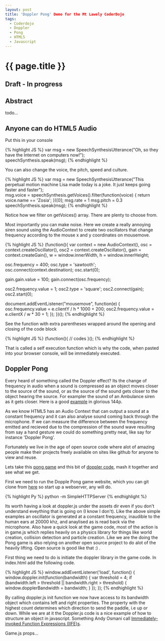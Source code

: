 ```yaml
---
layout: post
title: 'Doppler Pong' Demo for the Mt Lawely CoderDojo
tags:
  - Coderdojo
  - Doppler
  - Pong
  - HTML5
  - Javascript
---
```


{{ page.title }}
================

Draft - In progress
-------------------

Abstract
--------
todo...

Anyone can do HTML5 Audio
-------------------------
Put this in your console

{% highlight JS %}
var msg = new SpeechSynthesisUtterance("Oh, so they have the Internet on computers now!");			
speechSynthesis.speak(msg);
{% endhighlight %}

You can also change the voice, the pitch, speed and culture.

{% highlight JS %}
var msg = new SpeechSynthesisUtterance("This perpetual motion machine Lisa made today is a joke. It just keeps going faster and faster");			
msg.voice = speechSynthesis.getVoices().filter(function(voice) { return voice.name == 'Zosia'; })[0];
msg.rate = 1
msg.pitch = 0.3
speechSynthesis.speak(msg);
{% endhighlight %}

Notice how we filter on getVoices() array. There are plenty to choose from.

Most importantly you can make noise. Here we create a really annoying siren sound using the AudioContext to create two oscillators that change frequency according to the mouse x and y coordinates on mousemove.

{% highlight JS %}
(function(){
	var context = new AudioContext(),
    osc = context.createOscillator(),
    osc2 = context.createOscillator(),
    gain = context.createGain(),
    w = window.innerWidth,
    h = window.innerHeight;
  
  osc.frequency = 400;
  osc.type = 'sawtooth';
  osc.connect(context.destination);
  osc.start(0);
  
  gain.gain.value = 100;
  gain.connect(osc.frequency);
  
  osc2.frequency.value = 1; 
  osc2.type = 'square';
  osc2.connect(gain);
  osc2.start(0);
  
  document.addEventListener("mousemove", function(e) {
    osc.frequency.value = e.clientY / h * 1000 + 200;
    osc2.frequency.value = e.clientX / w * 30 + 1;
  });
})();
{% endhighlight %}

See the function with extra parentheses wrapped around the opening and closing of the code block

{% highlight JS %}
(function(){
  // codes
}();
{% endhighlight %}

That is called a self execution function which is why the code, when pasted into your browser console, will be immediately executed.

Doppler Pong
------------

Every heard of something called the Doppler effect? Its the change of frequency in audio when a sound is compressed as an object moves closer to the source of the sound, or as the source of the sound gets closer to the object hearing the source. For exampler the sound of an Ambulance siren as it gets closer. Here is a good [example](https://www.youtube.com/watch?v=imoxDcn2Sgo) in glorious 144p.

As we know HTML5 has an Audio Context that can output a sound at a constant frequency and it can also analyse sound coming back through the microphone. If we can measure the difference between the frequency emitted and recieved due to the compression of the sound wave resulting from say a hand gesture we could do something pretty neat, like say for instance 'Doppler Pong'.

Fortunately we live in the age of open source code where alot of amazing people make their projects freely available on sites like github for anyone to view and reuse.   

Lets take this [pong game](https://github.com/dasmikko/dasmikko.github.io/tree/master/public/games/pong-game) and this bit of [doppler code](http://danielrapp.github.io/doppler/), mash it together and see what we get.

First we need to run the Dopple Pong game website, which you can git clone from [here](https://github.com/michaelbramwell/dopplerPong.git) so start up a webserver, any will do.

{% highlight Py %}
python -m SimpleHTTPServer
{% endhighlight %}

Its worth having a look at doppler.js under the assets dir even if you don't understand eveything that is going on (I know I don't). Like the above simple examples an oscillator is generated at a constant frequency, inaudible to the human ears at 20000 khz, and anaylised as is read back via the microphone. Also have a quick look at the game code, most of the action is in game.js which replies heavily on a physics library for things like world creation, collision detection and particle creation. Like we are the doing the Pong game is also relying on another open source project to do alot of the heavily lifting. Open source is good like that :) .

First thing we need to do is initiate the doppler library in the game code. In index.html add the following code.

{% highlight JS %}
window.addEventListener('load', function() {
	window.doppler.init(function(bandwidth) {
		var threshold = 4;
		if (bandwidth.left > threshold || bandwidth.right > threshold) {
			window.dopplerBandwidth = bandwidth;
		}
	});
});
{% endhighlight %}

By calling doppler.js init function we now have access to its bandwidth object which contains left and right properties. The property with the highest count determines which direction to send the paddle, i.e up or down. While we are at it the Doppler.js code is a nice example of how to structure an object in javascript. Something Andy Osmani call [Immediately-invoked Function Expressions (IIFE)s](http://addyosmani.com/blog/essential-js-namespacing/).

Game.js props...
